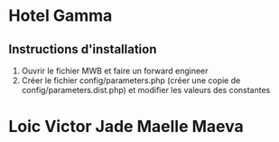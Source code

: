 # Hotel Gamma

## Instructions d'installation

1. Ouvrir le fichier MWB et faire un forward engineer
2. Créer le fichier config/parameters.php (créer une copie de config/parameters.dist.php) et modifier les valeurs des constantes

<h1>
Loic
Victor
Jade 
Maelle
Maeva
</h1>